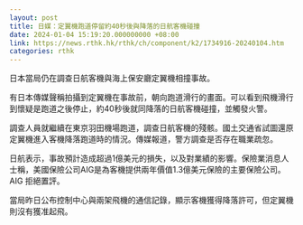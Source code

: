 ```yaml
---
layout: post
title: 日媒：定翼機跑道停留約40秒後與降落的日航客機碰撞　
date: 2024-01-04 15:19:20.000000000 +08:00
link: https://news.rthk.hk/rthk/ch/component/k2/1734916-20240104.htm
categories: rthk
---
```


日本當局仍在調查日航客機與海上保安廳定翼機相撞事故。

有日本傳媒聲稱拍攝到定翼機在事故前，朝向跑道滑行的畫面。可以看到飛機滑行到懷疑是跑道之後停止，約40秒後就同降落的日航客機碰撞，並觸發火警。

調查人員就繼續在東京羽田機場跑道，調查日航客機的殘骸。國土交通省試圖還原定翼機進入客機降落跑道時的情況。傳媒報道，警方調查是否存在職業疏忽。

日航表示，事故預計造成超過1億美元的損失，以及對業績的影響。保險業消息人士稱，美國保險公司AIG是為客機提供兩年價值1.3億美元保險的主要保險公司。AIG 拒絕置評。

當局昨日公布控制中心與兩架飛機的通信記錄，顯示客機獲得降落許可，但定翼機則沒有獲准起飛。
